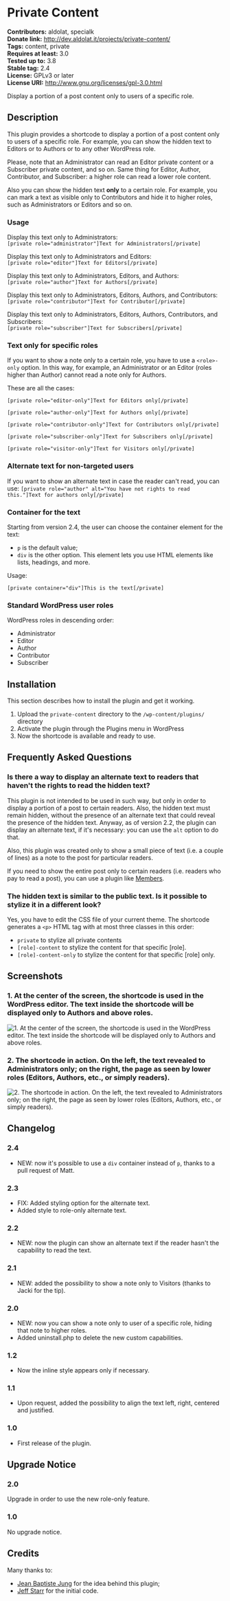# Private Content #
**Contributors:** aldolat, specialk  
**Donate link:** http://dev.aldolat.it/projects/private-content/  
**Tags:** content, private  
**Requires at least:** 3.0  
**Tested up to:** 3.8  
**Stable tag:** 2.4  
**License:** GPLv3 or later  
**License URI:** http://www.gnu.org/licenses/gpl-3.0.html  

Display a portion of a post content only to users of a specific role.

## Description ##

This plugin provides a shortcode to display a portion of a post content only to users of a specific role. For example, you can show the hidden text to Editors or to Authors or to any other WordPress role.

Please, note that an Administrator can read an Editor private content or a Subscriber private content, and so on. Same thing for Editor, Author, Contributor, and Subscriber: a higher role can read a lower role content.

Also you can show the hidden text **only** to a certain role. For example, you can mark a text as visible only to Contributors and hide it to higher roles, such as Administrators or Editors and so on.

### Usage ###

Display this text only to Administrators:<br />
`[private role="administrator"]Text for Administrators[/private]`

Display this text only to Administrators and Editors:<br />
`[private role="editor"]Text for Editors[/private]`

Display this text only to Administrators, Editors, and Authors:<br />
`[private role="author"]Text for Authors[/private]`

Display this text only to Administrators, Editors, Authors, and Contributors:<br />
`[private role="contributor"]Text for Contributor[/private]`

Display this text only to Administrators, Editors, Authors, Contributors, and Subscribers:<br />
`[private role="subscriber"]Text for Subscribers[/private]`

### Text only for specific roles ###

If you want to show a note only to a certain role, you have to use a `<role>-only` option.
In this way, for example, an Administrator or an Editor (roles higher than Author) cannot read a note only for Authors.

These are all the cases:

`[private role="editor-only"]Text for Editors only[/private]`

`[private role="author-only"]Text for Authors only[/private]`

`[private role="contributor-only"]Text for Contributors only[/private]`

`[private role="subscriber-only"]Text for Subscribers only[/private]`

`[private role="visitor-only"]Text for Visitors only[/private]`

### Alternate text for non-targeted users ###

If you want to show an alternate text in case the reader can't read, you can use:
`[private role="author" alt="You have not rights to read this."]Text for authors only[/private]`

### Container for the text ###

Starting from version 2.4, the user can choose the container element for the text:

* `p` is the default value;
* `div` is the other option. This element lets you use HTML elements like lists, headings, and more.

Usage:

`[private container="div"]This is the text[/private]`

### Standard WordPress user roles ###

WordPress roles in descending order:

* Administrator
* Editor
* Author
* Contributor
* Subscriber

## Installation ##

This section describes how to install the plugin and get it working.

1. Upload  the `private-content` directory to the `/wp-content/plugins/` directory
1. Activate the plugin through the Plugins menu in WordPress
1. Now the shortcode is available and ready to use.

## Frequently Asked Questions ##

### Is there a way to display an alternate text to readers that haven't the rights to read the hidden text? ###

This plugin is not intended to be used in such way, but only in order to display a portion of a post to certain readers. Also, the hidden text must remain hidden, without the presence of an alternate text that could reveal the presence of the hidden text. Anyway, as of version 2.2, the plugin can display an alternate text, if it's necessary: you can use the `alt` option to do that.

Also, this plugin was created only to show a small piece of text (i.e. a couple of lines) as a note to the post for particular readers.

If you need to show the entire post only to certain readers (i.e. readers who pay to read a post), you can use a plugin like [Members](http://wordpress.org/extend/plugins/members/).

### The hidden text is similar to the public text. Is it possible to stylize it in a different look? ###

Yes, you have to edit the CSS file of your current theme.
The shortcode generates a `<p>` HTML tag with at most three classes in this order:

* `private` to stylize all private contents
* `[role]-content` to stylize the content for that specific [role].
* `[role]-content-only` to stylize the content for that specific [role] only.

## Screenshots ##

### 1. At the center of the screen, the shortcode is used in the WordPress editor. The text inside the shortcode will be displayed only to Authors and above roles. ###
![1. At the center of the screen, the shortcode is used in the WordPress editor. The text inside the shortcode will be displayed only to Authors and above roles.](http://s.wordpress.org/extend/plugins/private-content/screenshot-1.png)

### 2. The shortcode in action. On the left, the text revealed to Administrators only; on the right, the page as seen by lower roles (Editors, Authors, etc., or simply readers). ###
![2. The shortcode in action. On the left, the text revealed to Administrators only; on the right, the page as seen by lower roles (Editors, Authors, etc., or simply readers).](http://s.wordpress.org/extend/plugins/private-content/screenshot-2.png)


## Changelog ##

### 2.4 ###

* NEW: now it's possible to use a `div` container instead of `p`, thanks to a pull request of Matt.

### 2.3 ###

* FIX: Added styling option for the alternate text.
* Added style to role-only alternate text.

### 2.2 ###

* NEW: now the plugin can show an alternate text if the reader hasn't the capability to read the text.

### 2.1 ###

* NEW: added the possibility to show a note only to Visitors (thanks to Jacki for the tip).

### 2.0 ###

* NEW: now you can show a note only to user of a specific role, hiding that note to higher roles.
* Added uninstall.php to delete the new custom capabilities.

### 1.2 ###

* Now the inline style appears only if necessary.

### 1.1 ###

* Upon request, added the possibility to align the text left, right, centered and justified.

### 1.0 ###

* First release of the plugin.

## Upgrade Notice ##

### 2.0 ###

Upgrade in order to use the new role-only feature.

### 1.0 ###

No upgrade notice.

## Credits ##

Many thanks to:

* [Jean Baptiste Jung](http://www.wprecipes.com/add-private-notes-to-your-wordpress-blog-posts) for the idea behind this plugin;
* [Jeff Starr](http://digwp.com/2010/05/private-content-posts-shortcode) for the initial code.